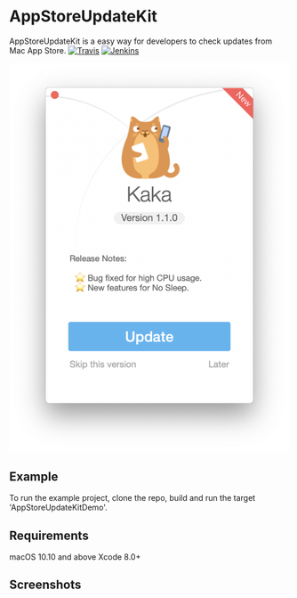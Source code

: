 # AppStoreUpdateKit
AppStoreUpdateKit is a easy way for developers to check updates from Mac App Store.
[![Travis](https://img.shields.io/badge/build-passing-brightgreen.svg)](https://github.com/HsiangHo/AppStoreUpdateKit)
[![Jenkins](https://img.shields.io/badge/license-GPL2-red.svg)](https://github.com/HsiangHo/AppStoreUpdateKit/blob/master/LICENSE)

![](https://github.com/HsiangHo/AppStoreUpdateKit/blob/master/doc/screenshot1.png?raw=true "Optional Title")

## Example

To run the example project, clone the repo, build and run the target 'AppStoreUpdateKitDemo'.

## Requirements
macOS 10.10 and above
Xcode 8.0+

## Screenshots

